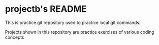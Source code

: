 # projectb's README
This is practice git repository used to practice local git commands.

Projects shown in this repository are practice exercises of various coding concepts
